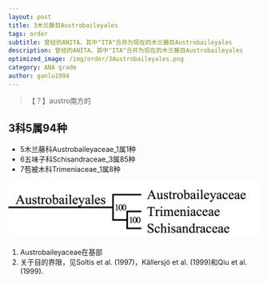 ```yaml
---
layout: post
title: 3木兰藤目Austrobaileyales
tags: order   
subtitle: 曾经的ANITA，其中"ITA"合并为现在的木兰藤目Austrobaileyales
description: 曾经的ANITA，其中"ITA"合并为现在的木兰藤目Austrobaileyales
optimized_image: /img/order/3Austrobaileyales.png
category: ANA grade
author: ganlu1994  
---
```


> 【？】austro南方的

## 3科5属94种

* 5木兰藤科Austrobaileyaceae_1属1种
* 6五味子科Schisandraceae_3属85种
* 7苞被木科Trimeniaceae_1属8种

![](/img/phylo/64-03木兰藤目.png)

1. Austrobaileyaceae在基部
2. 关于目的界限，见Soltis et al. (1997)，Källersjö et al. (1999)和Qiu et al. (1999).